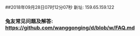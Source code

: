 ##2018年09月28日07时12分07秒 新址: 159.65.159.122
### 兔友常见问题及解答: https://github.com/wanggonging/d/blob/w/FAQ.md

